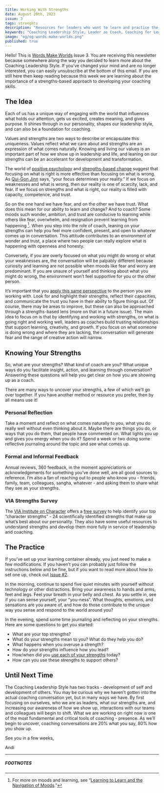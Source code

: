 ```yaml
---
title: Working With Strengths
date: August 20th, 2023
issue: 3
tags: strenghts
description: "Resources for leaders who want to learn and practice the Coaching Leadership Style"
keywords: "Coaching Leadership Style, Leader as Coach, Coaching for Leaders, Manager as Coach"
image: "og/og-words-make-worlds.png"
published: true
---
```


Hello! This is [Words Make Worlds](https://methodandmatter.com/words-make-worlds) Issue 3. You are receiving this newsletter because somewhere along the way you decided to learn more about the Coaching Leadership Style. If you’ve changed your mind and are no longer interested, you can easily unsubscribe at the bottom of this email. If you are still here then keep reading because this week we are learning about the importance of a strengths-based approach to developing your coaching skills.

## The Idea

Each of us has a unique way of engaging with the world that influences what holds our attention, gets us excited, creates meaning, and gives purpose. It shines through in our personality, shapes our leadership style, and can also be a foundation for coaching.

Values and strengths are two ways to describe or encapsulate this uniqueness. Values reflect what we care about and strengths are an expression of what comes naturally. Knowing and living our values is an important part of how we show up in leadership and life, and leaning on our strengths can be an accelerant for development and transformation.

The world of [positive psychology](https://www.health.harvard.edu/topics/positive-psychology) and [strengths-based change](https://www.naahq.org/sites/default/files/naa-documents/education/Building-A-Strengths-Based-Organization.pdf) suggest that focusing on what is right is more effective than focusing on what is wrong. As [Qui-Gon Jinn](https://en.wikipedia.org/wiki/Qui-Gon_Jinn) says, “your focus determines your reality.” If we focus on weaknesses and what is wrong, then our reality is one of scarcity, lack, and fear. If we focus on strengths and what is right, our reality is filled with capacity, competence, and trust.

So on the one hand we have fear, and on the other we have trust. What does this mean for our ability to learn and change? And to coach? Some moods such wonder, ambition, and trust are conducive to learning while others like fear, overwhelm, and resignation prevent learning from happening [^1]. When you step into the role of coach, leaning on your strengths can help you feel more confident, present, and open to whatever comes up in conversation. This attitude contributes to an environment of wonder and trust, a place where two people can really explore what is happening with openness and honesty.

Conversely, if you are overly focused on what you might do wrong or what your weaknesses are, the conversation will be palpably different because curiosity and learning are not possible when moods like fear and worry are predominant. If you are unsure of yourself and thinking about what you might do wrong, the environment won’t feel supportive for you or the other person.

It’s important that you [apply this same perspective](https://www.want.uji.es/wp-content/uploads/2020/04/2020_Pelaez-Coo-y-Salanova.pdf) to the person you are working with. Look for and highlight their strengths, reflect their capacities, and communicate the trust you have in their ability to figure things out. Of course, there may be areas to improve, but these can also be approached through a strengths-based lens (more on that in a future issue). The main idea to focus on is that by identifying and working with strengths, on what is going right and working well, leaders as coaches build trusting relationships that support learning, creativity, and growth. If you focus on what someone is doing wrong and where they are lacking, the conversation will generate fear and the range of creative action will narrow.

## Knowing Your Strengths
So, what are your strengths? What kind of coach are you? What unique ways do you facilitate insight, action, and learning through conversation? Answering these questions will help you get clear on how you are showing up as a coach.

There are many ways to uncover your strengths, a few of which we’ll go over together. If you have another method or resource you prefer, then by all means use it!

### Personal Reflection
Take a moment and reflect on what comes naturally to you, what you do really well without even thinking about it. Maybe there are things you do, or ways that you do them, that people have commented on. What lights you up and gives you energy when you do it? Spend a week or two doing some reflective journaling around the topic and see what comes up.

### Formal and Informal Feedback
Annual reviews, 360 feedback, in the moment appreciations or acknowledgements for something you’ve done well, are all good sources to reference. I’m also a fan of reaching out to people who know you - friends, family, team, colleagues, sangha, whatever - and asking them to share what they see as your strengths.

### VIA Strengths Survey
The [VIA Institute on Character](https://www.viacharacter.org) offers a [free survey](https://www.viacharacter.org/surveys/takesurvey) to help identify your top “character strengths” - 24 scientifically identified strengths that make up what’s best about our personality. They also have some useful resources to understand strengths and develop them more fully in service of leadership and coaching.


## The Practice
If you’ve set up your learning container already, you just need to make a few modifications. If you haven’t you can probably just follow the instructions below and be fine, but if you want to read more about how to set one up, check out [Issue #2](https://methodandmatter.com/words-make-worlds/002/).

In the morning, continue to spend five quiet minutes with yourself without technology or other distractions. Bring your awareness to hands and arms, feet and legs. Feel your breath in your belly and chest. As you settle in, see if you can sense yourself, your “you-ness”.  What thoughts, emotions, and sensations are you aware of, and how do those contribute to the unique way you sense and respond to the world around you?

In the evening, spend some time journaling and reflecting on your strengths. Here are some questions to get you started:

- What are your top strengths?
- What do your strengths mean to you? What do they help you do?
- What happens when you overuse a strength?
- How do your strengths influence how you lead?
- How/when did you [use each of your strengths](https://www.viacharacter.org/topics/articles/road-map-to-strengths-use) today?
- How can you use these strengths to support others?

## Until Next Time
The Coaching Leadership Style has two tracks - development of self and development of others. You may be curious why we haven't gotten into the actual coaching conversation yet, but in many ways we have. By first focusing on ourselves, who we are as leaders, what our strengths are, and increasing our awareness of how we show up, interactions with our teams and colleagues will begin to shift. What we are working on right now is one of the most fundamental and critical tools of coaching - presence. As we’ll begin to uncover, coaching conversations are 20% what you say, 80% how you show up.

See you in a few weeks,

Andi

---

##### FOOTNOTES

[^1]:	For more on moods and learning, see “[Learning to Learn and the Navigation of Moods](https://bookshop.org/p/books/learning-to-learn-and-the-navigation-of-moods-the-meta-skill-for-the-acquisition-of-skills-stuart-e-dreyfus-phd/11324350?ean=9780692801796).”
